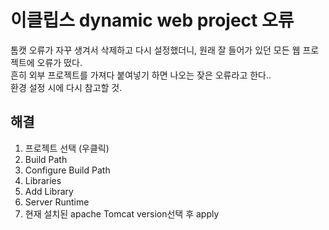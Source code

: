 # 이클립스 dynamic web project 오류
톰캣 오류가 자꾸 생겨서 삭제하고 다시 설정했더니, 원래 잘 들어가 있던 모든 웹 프로젝트에 오류가 떴다.   
흔히 외부 프로젝트를 가져다 붙여넣기 하면 나오는 잦은 오류라고 한다..   
환경 설정 시에 다시 참고할 것.

## 해결
1) 프로젝트 선택 (우클릭)
2) Build Path
3) Configure Build Path
4) Libraries 
5) Add Library
6) Server Runtime 
7) 현재 설치된 apache Tomcat version선택 후 apply
